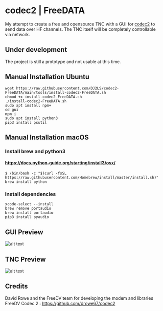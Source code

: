 # codec2 | FreeDATA
My attempt to create a free and opensource TNC with a GUI for [codec2](https://github.com/drowe67/codec2) to send data over HF channels. 
The TNC itself will be completely controllable via network.

## Under development
The project is still a prototype and not usable at this time.

## Manual Installation Ubuntu
```
wget https://raw.githubusercontent.com/DJ2LS/codec2-FreeDATA/main/tools/install-codec2-FreeDATA.sh
chmod +x install-codec2-FreeDATA.sh
./install-codec2-FreeDATA.sh
sudo apt install npm+
cd gui
npm i
sudo apt install python3
pip3 install psutil
```
## Manual Installation macOS
### Install brew and python3
#### https://docs.python-guide.org/starting/install3/osx/

```
$ /bin/bash -c "$(curl -fsSL https://raw.githubusercontent.com/Homebrew/install/master/install.sh)"
brew install python
```
### Install dependencies
```
xcode-select --install
brew remove portaudio
brew install portaudio
pip3 install pyaudio
```






## GUI Preview
![alt text](https://github.com/DJ2LS/FreeDATA/blob/main/documentation/FreeDATA_GUI_Preview.png "GUI Preview")

## TNC Preview
![alt text](https://github.com/DJ2LS/FreeDATA/blob/main/documentation/FreeDATA_TNC_Preview.png "TNC Preview")

## Credits
David Rowe and the FreeDV team for developing the modem and libraries
FreeDV Codec 2 : https://github.com/drowe67/codec2
